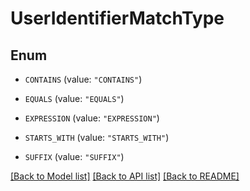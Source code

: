 # UserIdentifierMatchType

## Enum


* `CONTAINS` (value: `"CONTAINS"`)

* `EQUALS` (value: `"EQUALS"`)

* `EXPRESSION` (value: `"EXPRESSION"`)

* `STARTS_WITH` (value: `"STARTS_WITH"`)

* `SUFFIX` (value: `"SUFFIX"`)


[[Back to Model list]](../README.md#documentation-for-models) [[Back to API list]](../README.md#documentation-for-api-endpoints) [[Back to README]](../README.md)


